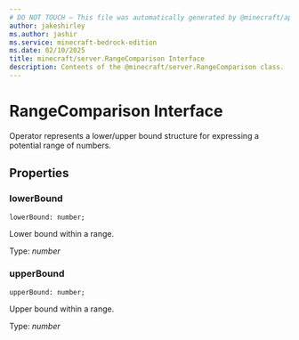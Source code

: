 ```yaml
---
# DO NOT TOUCH — This file was automatically generated by @minecraft/api-docs-generator, to report problems file an issue at https://github.com/Mojang/minecraft-scripting-libraries
author: jakeshirley
ms.author: jashir
ms.service: minecraft-bedrock-edition
ms.date: 02/10/2025
title: minecraft/server.RangeComparison Interface
description: Contents of the @minecraft/server.RangeComparison class.
---
```

# RangeComparison Interface

Operator represents a lower/upper bound structure for expressing a potential range of numbers.

## Properties

### **lowerBound**
`lowerBound: number;`

Lower bound within a range.

Type: *number*

### **upperBound**
`upperBound: number;`

Upper bound within a range.

Type: *number*
